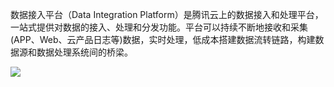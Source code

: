数据接入平台（Data Integration Platform）是腾讯云上的数据接入和处理平台，一站式提供对数据的接入、处理和分发功能。平台可以持续不断地接收和采集(APP、Web、云产品日志等)数据，实时处理，低成本搭建数据流转链路，构建数据源和数据处理系统间的桥梁。

![](https://qcloudimg.tencent-cloud.cn/raw/9f96eaa1177dbc637c27e9539cec5deb.png)